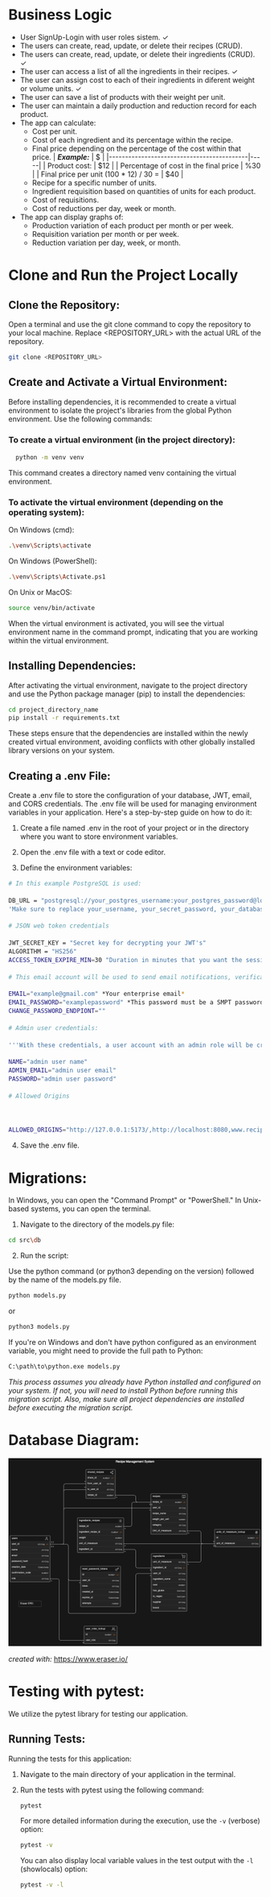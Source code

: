 # Business Logic

* User SignUp-Login with user roles sistem. ✓
* The users can create, read, update, or delete their recipes (CRUD).
* The users can create, read, update, or delete their ingredients (CRUD). ✓
* The user can access a list of all the ingredients in their recipes. ✓
* The user can assign cost to each of their ingredients in diferent weight or volume units. ✓
* The user can save a list of products with their weight per unit.
* The user can maintain a daily production and reduction record for each product.
* The app can calculate:
    * Cost per unit.
    * Cost of each ingredient and its percentage within the recipe.
    * Final price depending on the percentage of the cost within that price.
        | ***Example:*** | $ |
        |-------------------------------------------|-----|
        | Product cost:                             | $12 |
        | Percentage of cost in the final price     | %30 |
        | Final price per unit (100 * 12) / 30  =   | $40 | 
    * Recipe for a specific number of units.
    * Ingredient requisition based on quantities of units for each product.
    * Cost of requisitions.
    * Cost of reductions per day, week or month.  
* The app can display graphs of:
  * Production variation of each product per month or per week.  
  * Requisition variation per month or per week.
  * Reduction variation per day, week, or month.

# Clone and Run the Project Locally

## Clone the Repository:
Open a terminal and use the git clone command to copy the repository to your local machine. Replace <REPOSITORY_URL> with the actual URL of the repository.
```bash
git clone <REPOSITORY_URL>
```
## Create and Activate a Virtual Environment:
Before installing dependencies, it is recommended to create a virtual environment to isolate the project's libraries from the global Python environment. Use the following commands:

### To create a virtual environment (in the project directory):

```bash
  python -m venv venv
```
This command creates a directory named venv containing the virtual environment.

### To activate the virtual environment (depending on the operating system):

On Windows (cmd):
```bash
.\venv\Scripts\activate
```
On Windows (PowerShell):
```bash
.\venv\Scripts\Activate.ps1
```
On Unix or MacOS:
```bash
source venv/bin/activate
```
When the virtual environment is activated, you will see the virtual environment name in the command prompt, indicating that you are working within the virtual environment.

## Installing Dependencies:
After activating the virtual environment, navigate to the project directory and use the Python package manager (pip) to install the dependencies:

```bash
cd project_directory_name
pip install -r requirements.txt
```
These steps ensure that the dependencies are installed within the newly created virtual environment, avoiding conflicts with other globally installed library versions on your system.

## Creating a .env File:

Create a .env file to store the configuration of your database, JWT, email, and CORS credentials. The .env file will be used for managing environment variables in your application. Here's a step-by-step guide on how to do it:

1. Create a file named .env in the root of your project or in the directory where you want to store environment variables.

2. Open the .env file with a text or code editor.

3. Define the environment variables:

  ```bash
  # In this example PostgreSQL is used:

  DB_URL = "postgresql://your_postgres_username:your_postgres_password@localhost/your_database_name"
  'Make sure to replace your_username, your_secret_password, your_database_name, and other values with your specific configuration.'

  # JSON web token credentials

  JWT_SECRET_KEY = "Secret key for decrypting your JWT's"
  ALGORITHM = "HS256"
  ACCESS_TOKEN_EXPIRE_MIN=30 "Duration in minutes that you want the session to last."

  # This email account will be used to send email notifications, verification signup codes, and newsletters to the users.

  EMAIL="example@gmail.com" *Your enterprise email*
  EMAIL_PASSWORD="examplepassword" *This password must be a SMPT password.*
  CHANGE_PASSWORD_ENDPIONT=""

  # Admin user credentials:

  '''With these credentials, a user account with an admin role will be created on the page, allowing access to its administrative panel. This account will be created at the time of database migrations.'''

  NAME="admin user name"
  ADMIN_EMAIL="admin user email"
  PASSWORD="admin user password"

  # Allowed Origins

  

  ALLOWED_ORIGINS="http://127.0.0.1:5173/,http://localhost:8080,www.recipemaster.com"

  ```
  4. Save the .env file.

# Migrations:

In Windows, you can open the "Command Prompt" or "PowerShell."
In Unix-based systems, you can open the terminal.

1. Navigate to the directory of the models.py file:

```bash
cd src\db
```
2. Run the script:

Use the python command (or python3 depending on the version) followed by the name of the models.py file.
```bash
python models.py
```
or

```bash
python3 models.py
```
If you're on Windows and don't have python configured as an environment variable, you might need to provide the full path to Python:


```bash
C:\path\to\python.exe models.py
```
*This process assumes you already have Python installed and configured on your system. If not, you will need to install Python before running this migration script. Also, make sure all project dependencies are installed before executing the migration script.*

# Database Diagram:
![alt text](src/utils/static_files/image.png)

*created with:* https://www.eraser.io/

# Testing with pytest:

We utilize the pytest library for testing our application.

## Running Tests:

Running the tests for this application:
1. Navigate to the main directory of your application in the terminal.

2. Run the tests with pytest using the following command:

    ```bash
    pytest
    ```

    For more detailed information during the execution, use the `-v` (verbose) option:

    ```bash
    pytest -v
    ```

    You can also display local variable values in the test output with the `-l` (showlocals) option:

    ```bash
    pytest -v -l
    ```